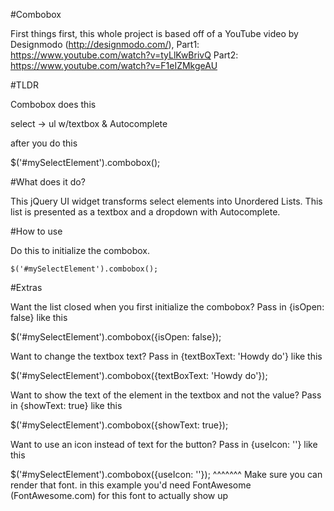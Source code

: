 
#Combobox

First things first, this whole project is based off of a YouTube video
   by Designmodo (http://designmodo.com/),
   Part1: https://www.youtube.com/watch?v=tyLlKwBrivQ
   Part2: https://www.youtube.com/watch?v=F1eIZMkgeAU

#TLDR

Combobox does this

select -> ul w/textbox & Autocomplete

after you do this

$('#mySelectElement').combobox();

#What does it do?

This jQuery UI widget transforms select elements into Unordered Lists. This list is presented as a textbox and a dropdown with Autocomplete.

#How to use

Do this to initialize the combobox.

    $('#mySelectElement').combobox();


#Extras

Want the list closed when you first initialize the combobox?
Pass in {isOpen: false} like this

$('#mySelectElement').combobox({isOpen: false});

Want to change the textbox text?
Pass in {textBoxText: 'Howdy do'} like this

$('#mySelectElement').combobox({textBoxText: 'Howdy do'});

Want to show the text of the element in the textbox and not the value?
Pass in {showText: true} like this

$('#mySelectElement').combobox({showText: true});

Want to use an icon instead of text for the button?
Pass in {useIcon: '<i class="fa fa-bars"></i>'} like this

$('#mySelectElement').combobox({useIcon: '<i class="fa fa-bars"></i>'});
^^^^^^^ Make sure you can render that font. in this example you'd need
FontAwesome (FontAwesome.com) for this font to actually show up
